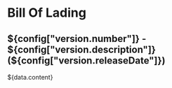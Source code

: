 # Bill Of Lading

## ${config["version.number"]} - ${config["version.description"]} (${config["version.releaseDate"]})

${data.content}
